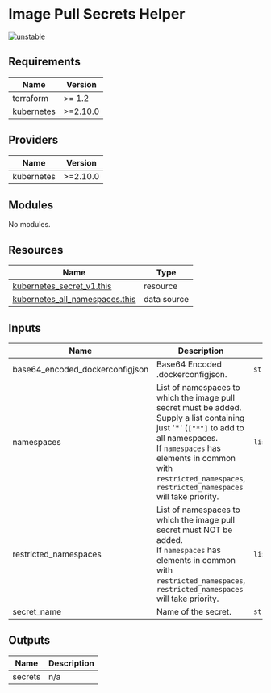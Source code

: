 # Image Pull Secrets Helper

[![unstable](http://badges.github.io/stability-badges/dist/unstable.svg)](http://github.com/badges/stability-badges)

<!-- BEGIN_TF_DOCS -->
## Requirements

| Name | Version |
|------|---------|
| terraform | >= 1.2 |
| kubernetes | >=2.10.0 |

## Providers

| Name | Version |
|------|---------|
| kubernetes | >=2.10.0 |

## Modules

No modules.

## Resources

| Name | Type |
|------|------|
| [kubernetes_secret_v1.this](https://registry.terraform.io/providers/hashicorp/kubernetes/latest/docs/resources/secret_v1) | resource |
| [kubernetes_all_namespaces.this](https://registry.terraform.io/providers/hashicorp/kubernetes/latest/docs/data-sources/all_namespaces) | data source |

## Inputs

| Name | Description | Type | Default | Required |
|------|-------------|------|---------|:--------:|
| base64\_encoded\_dockerconfigjson | Base64 Encoded .dockerconfigjson. | `string` | n/a | yes |
| namespaces | List of namespaces to which the image pull secret must be added.<br>Supply a list containing just '*' (`["*"]` to add to all namespaces.<br>If `namespaces` has elements in common with `restricted_namespaces`, `restricted_namespaces` will take priority. | `list(string)` | <pre>[<br>  "*"<br>]</pre> | no |
| restricted\_namespaces | List of namespaces to which the image pull secret must NOT be added.<br>If `namespaces` has elements in common with `restricted_namespaces`, `restricted_namespaces` will take priority. | `list(string)` | <pre>[<br>  "kube-system",<br>  "default",<br>  "cert-manager"<br>]</pre> | no |
| secret\_name | Name of the secret. | `string` | n/a | yes |

## Outputs

| Name | Description |
|------|-------------|
| secrets | n/a |
<!-- END_TF_DOCS -->
